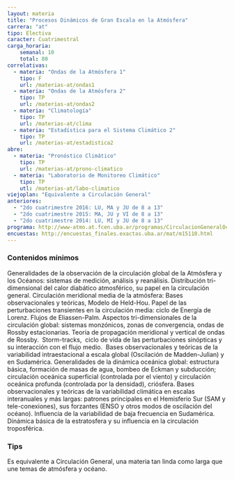 ```yaml
---
layout: materia
title: "Procesos Dinámicos de Gran Escala en la Atmósfera"
carrera: "at"
tipo: Electiva
caracter: Cuatrimestral
carga_horaria: 
    semanal: 10
    total: 80
correlativas:
  - materia: "Ondas de la Atmósfera 1"
    tipo: F
    url: /materias-at/ondas1
  - materia: "Ondas de la Atmósfera 2"
    tipo: TP
    url: /materias-at/ondas2
  - materia: "Climatología"
    tipo: TP
    url: /materias-at/clima
  - materia: "Estadística para el Sistema Climático 2"
    tipo: TP
    url: /materias-at/estadistica2
abre:
  - materia: "Pronóstico Climático"
    tipo: TP
    url: /materias-at/prono-climatico
  - materia: "Laboratorio de Monitoreo Climático"
    tipo: TP
    utl: /materias-at/labo-climatico
viejoplan: "Equivalente a Circulación General"
anteriores: 
  - "2do cuatrimestre 2016: LU, MA y JU de 8 a 13"
  - "2do cuatrimestre 2015: MA, JU y VI de 8 a 13"
  - "2do cuatrimestre 2014: LU, MI y JU de 8 a 13"
programa: http://www-atmo.at.fcen.uba.ar/programas/CirculacionGeneralOceanografia.pdf
encuestas: http://encuestas_finales.exactas.uba.ar/mat/m15110.html
---
```


### Contenidos mínimos
Generalidades de la observación de la circulación global de la Atmósfera y los Océanos: sistemas de medición, análisis y reanálisis. Distribución tri-dimensional del calor diabático atmosférico, su papel en la circulación general. Circulación meridional media de la atmósfera: Bases observacionales y teóricas, Modelo de Held-Hou. Papel de las perturbaciones transientes en la circulación media: ciclo de Energía de Lorenz. Flujos de Eliassen-Palm. Aspectos tri-dimensionales de la circulación global: sistemas monzónicos, zonas de convergencia, ondas de Rossby estacionarias. Teoría de propagación meridional y vertical de ondas de Rossby.  Storm-tracks,  ciclo de vida de las perturbaciones sinópticas y su interacción con el flujo medio.  Bases observacionales y teóricas de la variabilidad intraestacional a escala global (Oscilación de Madden-Julian) y en Sudamérica. Generalidades de la dinámica oceánica global: estructura  básica, formación de masas de agua, bombeo de Eckman y subducción; circulación oceánica superficial (controlada por el viento) y circulación oceánica profunda (controlada por la densidad), criósfera. Bases observacionales y teóricas de la variabilidad climática en escalas interanuales y más largas: patrones principales en el Hemisferio Sur (SAM y tele-conexiones), sus forzantes (ENSO y otros modos de oscilación del océano). Influencia de la variabilidad de baja frecuencia en Sudamérica. Dinámica básica de la estratosfera y su influencia en la circulación troposférica. 

### Tips
Es equivalente a Circulación General, una materia tan linda como larga que une temas de atmósfera y océano. 


